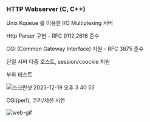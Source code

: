 ### HTTP Webserver (C, C++)

Unix Kqueue 를 이용한 I/O Multiplexing 서버

Http Parser 구현 - RFC 9112,2616 준수

CGI (Common Gateway Interface) 지원 - RFC 3875 준수

단일 서버 다중 호스트, session/coockie 지원

부하 테스트 

![스크린샷 2023-12-19 오후 3 40 55](https://github.com/insubkim/Http-Server/assets/37211885/145a196e-8b0f-4253-ab8a-5776530f50ca)

CGI(perl), 쿠키/세션 시연

![web-gif](https://github.com/insubkim/Http-Server/assets/37211885/b59be90c-9d15-40dc-a63e-680219974f40)
